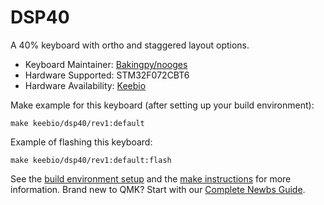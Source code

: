 # DSP40

A 40% keyboard with ortho and staggered layout options.

* Keyboard Maintainer: [Bakingpy/nooges](https://github.com/nooges)
* Hardware Supported: STM32F072CBT6
* Hardware Availability: [Keebio](https://keeb.io/)

Make example for this keyboard (after setting up your build environment):

    make keebio/dsp40/rev1:default

Example of flashing this keyboard:

    make keebio/dsp40/rev1:default:flash

See the [build environment setup](https://docs.qmk.fm/#/getting_started_build_tools) and the [make instructions](https://docs.qmk.fm/#/getting_started_make_guide) for more information. Brand new to QMK? Start with our [Complete Newbs Guide](https://docs.qmk.fm/#/newbs).
